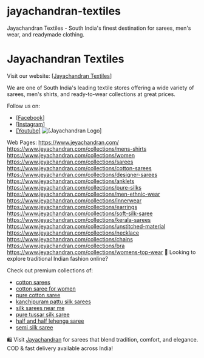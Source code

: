 # jayachandran-textiles
Jayachandran Textiles - South India's finest destination for sarees, men's wear, and readymade clothing.
# Jayachandran Textiles

Visit our website: [[Jayachandran Textiles](https://www.jeyachandran.com/)]

We are one of South India's leading textile stores offering a wide variety of sarees, men's shirts, and ready-to-wear collections at great prices.

Follow us on:
- [[Facebook](https://www.facebook.com/jeyachandrantextiles)]
- [[Instagram](https://www.instagram.com/jeyachandrantextiles/)]
- [[Youtube]](http://www.youtube.com/@jeyachandrans) 
![[Jayachandran Logo]](https://www.jeyachandran.com/cdn/shop/files/JT-01.png)

Web Pages:
https://www.jeyachandran.com/
https://www.jeyachandran.com/collections/mens-shirts
https://www.jeyachandran.com/collections/women
https://www.jeyachandran.com/collections/sarees
https://www.jeyachandran.com/collections/cotton-sarees
https://www.jeyachandran.com/collections/designer-sarees
https://www.jeyachandran.com/collections/anklets
https://www.jeyachandran.com/collections/pure-silks
https://www.jeyachandran.com/collections/men-ethnic-wear
https://www.jeyachandran.com/collections/innerwear
https://www.jeyachandran.com/collections/earrings
https://www.jeyachandran.com/collections/soft-silk-saree
https://www.jeyachandran.com/collections/kerala-sarees
https://www.jeyachandran.com/collections/unstitched-material
https://www.jeyachandran.com/collections/necklace
https://www.jeyachandran.com/collections/chains
https://www.jeyachandran.com/collections/bra
https://www.jeyachandran.com/collections/womens-top-wear
👗 Looking to explore traditional Indian fashion online?

Check out premium collections of:
- [cotton sarees](https://www.jeyachandran.com/collections/cotton-sarees)
- [cotton saree for women](https://www.jeyachandran.com/collections/cotton-sarees)
- [pure cotton saree](https://www.jeyachandran.com/collections/cotton-saree)
- [kanchipuram pattu silk sarees](https://www.jeyachandran.com/collections/kanchipuram-pure-silk-saree)
- [silk sarees near me](https://www.jeyachandran.com/collections/pure-silks)
- [pure tussar silk saree](https://www.jeyachandran.com/collections/tussar-silk-sarees)
- [half and half lehenga saree](https://www.jeyachandran.com/collections/women-half-sarees-lehenga-material)
- [semi silk saree](https://www.jeyachandran.com/collections/semi-silk-sarees)

🛍️ Visit [Jayachandran](https://www.jeyachandran.com/) for sarees that blend tradition, comfort, and elegance. COD & fast delivery available across India!
